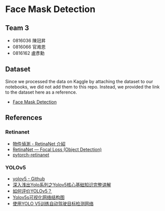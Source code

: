 # Face Mask Detection
## Team 3
- 0816036 陳冠昇
- 0816066 官澔恩
- 0816162 盧彥勳

## Dataset 
Since we processed the data on Kaggle by attaching the dataset to our notebooks, we did not add them to this repo. Instead, we provided the link to the dataset here as a reference.

- [Face Mask Detection](https://www.kaggle.com/datasets/andrewmvd/face-mask-detection)

## References
### Retinanet
- [物件偵測 - RetinaNet 介紹](https://gino6178.medium.com/%E7%89%A9%E4%BB%B6%E5%81%B5%E6%B8%AC-retinanet-%E4%BB%8B%E7%B4%B9-dda4100673bb)
- [RetinaNet — Focal Loss (Object Detection)](https://medium.com/image-processing-and-ml-note/retinanet-focal-loss-object-detection-acb6bdaa7538)
- [pytorch-retinanet](https://github.com/yhenon/pytorch-retinanet)

### YOLOv5
- [yolov5 - Github](https://github.com/ultralytics/yolov5)
- [深入浅出Yolo系列之Yolov5核心基础知识完整讲解](https://zhuanlan.zhihu.com/p/172121380)
- [如何评价YOLOv5？](https://www.zhihu.com/question/399884529)
- [Yolov5s可视化网络结构图](https://blog.csdn.net/nan355655600/article/details/107658499)
- [使用YOLO V5训练自动驾驶目标检测网络](https://zhuanlan.zhihu.com/p/164627427)
